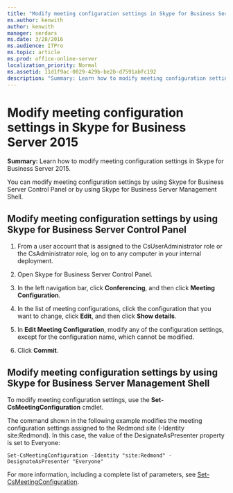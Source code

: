 ```yaml
---
title: "Modify meeting configuration settings in Skype for Business Server 2015"
ms.author: kenwith
author: kenwith
manager: serdars
ms.date: 3/28/2016
ms.audience: ITPro
ms.topic: article
ms.prod: office-online-server
localization_priority: Normal
ms.assetid: 11d1f9ac-0029-429b-be2b-d7591abfc192
description: "Summary: Learn how to modify meeting configuration settings in Skype for Business Server 2015."
---
```


# Modify meeting configuration settings in Skype for Business Server 2015
 
**Summary:** Learn how to modify meeting configuration settings in Skype for Business Server 2015.
  
You can modify meeting configuration settings by using Skype for Business Server Control Panel or by using Skype for Business Server Management Shell.
  
## Modify meeting configuration settings by using Skype for Business Server Control Panel

1. From a user account that is assigned to the CsUserAdministrator role or the CsAdministrator role, log on to any computer in your internal deployment.
    
2.  Open Skype for Business Server Control Panel.
    
3. In the left navigation bar, click **Conferencing**, and then click **Meeting Configuration**.
    
4. In the list of meeting configurations, click the configuration that you want to change, click **Edit**, and then click **Show details**.
    
5. In **Edit Meeting Configuration**, modify any of the configuration settings, except for the configuration name, which cannot be modified.
    
6. Click **Commit**.
    
## Modify meeting configuration settings by using Skype for Business Server Management Shell

To modify meeting configuration settings, use the **Set-CsMeetingConfiguration** cmdlet.
  
The command shown in the following example modifies the meeting configuration settings assigned to the Redmond site (-Identity site:Redmond). In this case, the value of the DesignateAsPresenter property is set to Everyone:
  
```
Set-CsMeetingConfiguration -Identity "site:Redmond" -DesignateAsPresenter "Everyone"
```

For more information, including a complete list of parameters, see [Set-CsMeetingConfiguration](../../manage/management-shell/set-csmeetingconfiguration.md).
  

